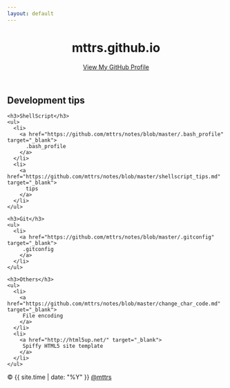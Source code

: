 ```yaml
---
layout: default
---
```


<div class="wrapper">
  <header>
    <h1>mttrs.github.io</h1>
    <p class="view">
      <a href="https://github.com/mttrs">View My GitHub Profile</a>
    </p>
  </header>

  <section>
    <h2>Development tips</h2>

    <h3>ShellScript</h3>
    <ul>
      <li>
        <a href="https://github.com/mttrs/notes/blob/master/.bash_profile" target="_blank">
          .bash_profile
        </a>
      </li>
      <li>
        <a href="https://github.com/mttrs/notes/blob/master/shellscript_tips.md" target="_blank">
          tips
        </a>
      </li>
    </ul>

    <h3>Git</h3>
    <ul>
      <li>
        <a href="https://github.com/mttrs/notes/blob/master/.gitconfig" target="_blank">
         .gitconfig
        </a>
      </li>
    </ul>
    
    <h3>Others</h3>
    <ul>
      <li>
        <a href="https://github.com/mttrs/notes/blob/master/change_char_code.md" target="_blank">
         File encoding
        </a>
      </li>
      <li>
        <a href="http://html5up.net/" target="_blank">
         Spiffy HTML5 site template
        </a>
      </li>
    </ul>
  </section>

  <footer>
    &copy; {{ site.time | date: "%Y" }} <a href="https://github.com/mttrs">@mttrs</a>
  </footer>

</div>
<script src="javascripts/scale.fix.js"></script>
